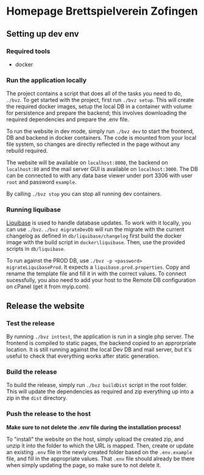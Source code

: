# Homepage Brettspielverein Zofingen
## Setting up dev env
### Required tools
- docker

### Run the application locally
The project contains a script that does all of the tasks you need to do, `./bvz`. To get started with the project, first run `./bvz setup`. This will create the required docker images, setup the local DB in a container with volume for persistence and prepare the backend; this involves downloading the required dependencies and prepare the .env file.

To run the website in dev mode, simply run `./bvz dev` to start the frontend, DB and backend in docker containers. The code is mounted from your local file system, so changes are directly reflected in the page without any rebuild required.

The website will be available on `localhost:8000`, the backend on `localhost:80` and the mail server GUI is available on `localhost:3000`. The DB can be connected to with any data base viewer under port 3306 with user `root` and password `example`.

By calling `./bvz stop` you can stop all running dev containers.

### Running liquibase
[Liquibase](https://docs.liquibase.com/) is used to handle database updates. To work with it locally, you can use `./bvz`. `./bvz migrateDevDb` will run the migrate with the current changelog as defined in `db/liquibase/changelog` first build the docker image with the build script in `docker\liquibase`. Then, use the provided scripts in `db/liquibase`. 

To run against the PROD DB, use `./bvz -p <password> migrateLiquibaseProd`. It expects a `liquibase.prod.properties`. Copy and rename the template file and fill it in with the correct values. To connect sucessfully, you also need to add your host to the Remote DB configuration on cPanel (get it from myip.com). 

## Release the website
### Test the release
By running `./bvz inttest`, the application is run in a single php server. The frontend is compiled to static pages, the backend copied to an approrpriate location. It is still running against the local Dev DB and mail server, but it's useful to check that everything works after static generation.

### Build the release
To build the release, simply run `./bvz buildDist` script in the root folder. This will update the dependencies as required and zip everything up into a zip in the `dist` directory.

### Push the release to the host
**Make sure to not delete the .env file during the installation process!**

To "install" the website on the host, simply upload the created zip, and unzip it into the folder to which the URL is mapped. Then, create or update an existing `.env` file in the newly created folder based on the `.env.example` file, and fill in the appropriate values. That `.env` file should already be there when simply updating the page, so make sure to not delete it.
